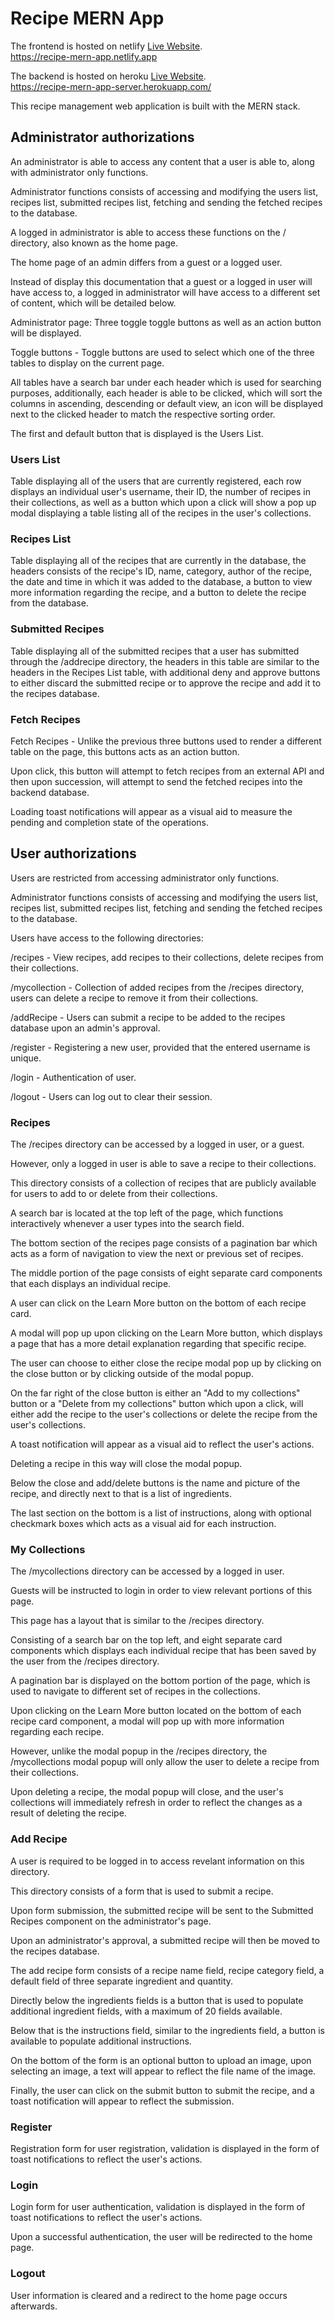 # Recipe MERN App

The frontend is hosted on netlify [Live Website](https://recipe-mern-app.netlify.app).  
https://recipe-mern-app.netlify.app

The backend is hosted on heroku [Live Website](https://recipe-mern-app-server.herokuapp.com/).  
https://recipe-mern-app-server.herokuapp.com/

This recipe management web application is built with the MERN stack.

## Administrator authorizations

An administrator is able to access any content that a user is able to, along with administrator only functions.       

Administrator functions consists of accessing and modifying the users list, recipes list, submitted recipes list, fetching and sending the fetched recipes to the database.  

A logged in administrator is able to access these functions on the / directory, also known as the home page.    

The home page of an admin differs from a guest or a logged user.   

Instead of display this documentation that a guest or a logged in user will have access to, a logged in administrator will have access to a different set of content, which will be detailed below.  

Administrator page: Three toggle toggle buttons as well as an action button will be displayed.   

Toggle buttons - Toggle buttons are used to select which one of the three tables to display on the current page.  

All tables have a search bar under each header which is used for searching purposes, additionally, each header is able to be clicked, which will sort the columns in ascending, descending or default view, an icon will be displayed next to the clicked header to match the respective sorting order.  

The first and default button that is displayed is the Users List.  


### Users List
Table displaying all of the users that are currently registered, each row displays an individual user's username, their ID, the number of recipes in their collections, as well as a button which upon a click will show a pop up modal displaying a table listing all of the recipes in the user's collections.   

### Recipes List

Table displaying all of the recipes that are currently in the database, the headers consists of the recipe's ID, name, category, author of the recipe, the date and time in which it was added to the database, a button to view more information regarding the recipe, and a button to delete the recipe from the database.  

### Submitted Recipes
Table displaying all of the submitted recipes that a user has submitted through the /addrecipe directory, the headers in this table are similar to the headers in the Recipes List table, with additional deny and approve buttons to either discard the submitted recipe or to approve the recipe and add it to the recipes database.  

### Fetch Recipes
Fetch Recipes - Unlike the previous three buttons used to render a different table on the page, this buttons acts as an action button.  

Upon click, this button will attempt to fetch recipes from an external API and then upon succession, will attempt to send the fetched recipes into the backend database.  

Loading toast notifications will appear as a visual aid to measure the pending and completion state of the operations.  

## User authorizations
Users are restricted from accessing administrator only functions.  

Administrator functions consists of accessing and modifying the users list, recipes list, submitted recipes list, fetching and sending the fetched recipes to the database.  

Users have access to the following directories:  

/recipes - View recipes, add recipes to their collections, delete recipes from their collections.  

/mycollection - Collection of added recipes from the /recipes directory, users can delete a recipe to remove it from their collections.  

/addRecipe - Users can submit a recipe to be added to the recipes database upon an admin's approval.  

/register - Registering a new user, provided that the entered username is unique.  

/login - Authentication of user.  

/logout - Users can log out to clear their session.  

### Recipes
The /recipes directory can be accessed by a logged in user, or a guest.  

However, only a logged in user is able to save a recipe to their collections.  

This directory consists of a collection of recipes that are publicly available for users to add to or delete from their collections.  

A search bar is located at the top left of the page, which functions interactively whenever a user types into the search field.  

The bottom section of the recipes page consists of a pagination bar which acts as a form of navigation to view the next or previous set of recipes.  

The middle portion of the page consists of eight separate card components that each displays an individual recipe.  

A user can click on the Learn More button on the bottom of each recipe card.  

A modal will pop up upon clicking on the Learn More button, which displays a page that has a more detail explanation regarding that specific recipe.  

The user can choose to either close the recipe modal pop up by clicking on the close button or by clicking outside of the modal popup.  

On the far right of the close button is either an "Add to my collections" button or a "Delete from my collections" button which upon a click, will either add the recipe to the user's collections or delete the recipe from the user's collections.  

A toast notification will appear as a visual aid to reflect the user's actions.  

Deleting a recipe in this way will close the modal popup.  

Below the close and add/delete buttons is the name and picture of the recipe, and directly next to that is a list of ingredients.  

The last section on the bottom is a list of instructions, along with optional checkmark boxes which acts as a visual aid for each instruction.  


### My Collections
The /mycollections directory can be accessed by a logged in user.  

Guests will be instructed to login in order to view relevant portions of this page.  

This page has a layout that is similar to the /recipes directory.  

Consisting of a search bar on the top left, and eight separate card components which displays each individual recipe that has been saved by the user from the /recipes directory.  

A pagination bar is displayed on the bottom portion of the page, which is used to navigate to different set of recipes in the collections.  

Upon clicking on the Learn More button located on the bottom of each recipe card component, a modal will pop up with more information regarding each recipe.  

However, unlike the modal popup in the /recipes directory, the /mycollections modal popup will only allow the user to delete a recipe from their collections. 

Upon deleting a recipe, the modal popup will close, and the user's collections will immediately refresh in order to reflect the changes as a result of deleting the recipe.  

### Add Recipe
A user is required to be logged in to access revelant information on this directory.  

This directory consists of a form that is used to submit a recipe.  

Upon form submission, the submitted recipe will be sent to the Submitted Recipes component on the administrator's page.  

Upon an administrator's approval, a submitted recipe will then be moved to the recipes database.  

The add recipe form consists of a recipe name field, recipe category field, a default field of three separate ingredient and quantity.  

Directly below the ingredients fields is a button that is used to populate additional ingredient fields, with a maximum of 20 fields available.  

Below that is the instructions field, similar to the ingredients field, a button is available to populate additional instructions.  

On the bottom of the form is an optional button to upload an image, upon selecting an image, a text will appear to reflect the file name of the image.  

Finally, the user can click on the submit button to submit the recipe, and a toast notification will appear to reflect the submission.  

### Register
Registration form for user registration, validation is displayed in the form of toast notifications to reflect the user's actions.  

### Login
Login form for user authentication, validation is displayed in the form of toast notifications to reflect the user's actions.  

Upon a successful authentication, the user will be redirected to the home page.  

### Logout
User information is cleared and a redirect to the home page occurs afterwards.  

